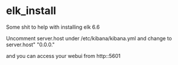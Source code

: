 # elk_install
Some shit to help with installing elk 6.6

Uncomment server.host under /etc/kibana/kibana.yml and change to server.host" "0.0.0." 

and you can access your webui from http:<IP>:5601
